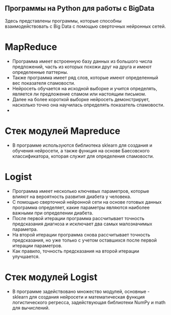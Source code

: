 ## Программы на Python для работы с BigData
Здесь представлены программы, которые способны взаимодействовать с Big Data с помощью сверточных нейронных сетей.

# MapReduce
- Программа имеет встроенную базу данных из большого числа предложений, часть из которых похожи друг на друга и имеют определенные паттерны.
- Также программа имеет ряд слов, которые имеют определенный вес показателя спамовости.
- Нейросеть обучается на исходной выборке и учится определять, является ли предложение спамом или настоящим письмом.
- Далее на более короткой выборке нейросеть демонстрирует, насколько точно она научилась определять показатель спамовости.
- 
# Стек модулей Mapreduce
- В программе используются библиотека sklearn для создания и обучения нейросети, а также функция на основе Баесовского классификатора, которая служит для определения спамовости.

# Logist
- Программа имеет несколько ключевых параметров, которые влияют на вероятность развития диабета у человека.
- С помощью сверточной нейронной сети на основе готовых данных программа определяет, какие параметры являются наиболее важными при определении диабета.
- После первой итерации программа рассчитывает точность предсказания диагноза и исключает два самых малозначимых параметра.
- На второй итерации программа снова рассчитывает точность предсказания, но уже только с учетом оставшихся после первой итерации параметров.
- Как правило, точность предсказания на второй итерации улучшается.

# Стек модулей Logist
- В программе задействовано множество модулей, основные - sklearn для создания нейросети и математическая функция логистического регресса, задействующая библиотеки NumPy и math для вычислений.
